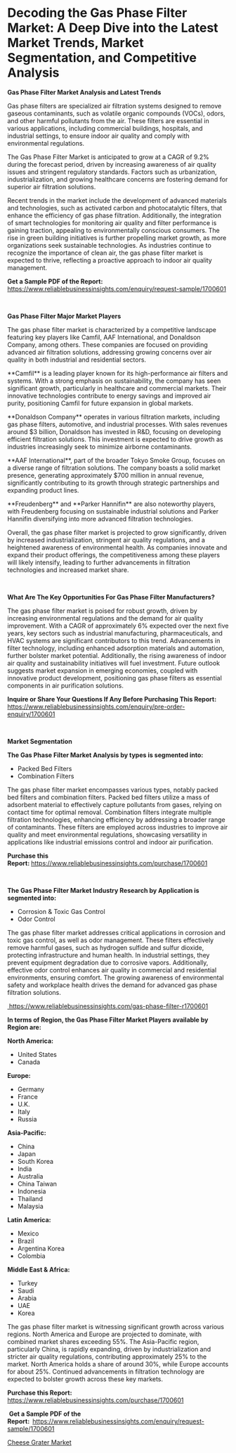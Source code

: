 <p><h1>Decoding the Gas Phase Filter Market: A Deep Dive into the Latest Market Trends, Market Segmentation, and Competitive Analysis</h1></p><p><strong>Gas Phase Filter Market Analysis and Latest Trends</strong></p>
<p><p>Gas phase filters are specialized air filtration systems designed to remove gaseous contaminants, such as volatile organic compounds (VOCs), odors, and other harmful pollutants from the air. These filters are essential in various applications, including commercial buildings, hospitals, and industrial settings, to ensure indoor air quality and comply with environmental regulations.</p><p>The Gas Phase Filter Market is anticipated to grow at a CAGR of 9.2% during the forecast period, driven by increasing awareness of air quality issues and stringent regulatory standards. Factors such as urbanization, industrialization, and growing healthcare concerns are fostering demand for superior air filtration solutions. </p><p>Recent trends in the market include the development of advanced materials and technologies, such as activated carbon and photocatalytic filters, that enhance the efficiency of gas phase filtration. Additionally, the integration of smart technologies for monitoring air quality and filter performance is gaining traction, appealing to environmentally conscious consumers. The rise in green building initiatives is further propelling market growth, as more organizations seek sustainable technologies. As industries continue to recognize the importance of clean air, the gas phase filter market is expected to thrive, reflecting a proactive approach to indoor air quality management.</p></p>
<p><strong>Get a Sample PDF of the Report:&nbsp;</strong> <a href="https://www.reliablebusinessinsights.com/enquiry/request-sample/1700601?utm_campaign=3439&utm_medium=2&utm_source=Github&utm_content=ia&utm_term=08042025&utm_id=gas-phase-filter">https://www.reliablebusinessinsights.com/enquiry/request-sample/1700601</a></p>
<p>&nbsp;</p>
<p><strong>Gas Phase Filter Major Market Players</strong></p>
<p><p>The gas phase filter market is characterized by a competitive landscape featuring key players like Camfil, AAF International, and Donaldson Company, among others. These companies are focused on providing advanced air filtration solutions, addressing growing concerns over air quality in both industrial and residential sectors.</p><p>**Camfil** is a leading player known for its high-performance air filters and systems. With a strong emphasis on sustainability, the company has seen significant growth, particularly in healthcare and commercial markets. Their innovative technologies contribute to energy savings and improved air purity, positioning Camfil for future expansion in global markets.</p><p>**Donaldson Company** operates in various filtration markets, including gas phase filters, automotive, and industrial processes. With sales revenues around $3 billion, Donaldson has invested in R&D, focusing on developing efficient filtration solutions. This investment is expected to drive growth as industries increasingly seek to minimize airborne contaminants.</p><p>**AAF International**, part of the broader Tokyo Smoke Group, focuses on a diverse range of filtration solutions. The company boasts a solid market presence, generating approximately $700 million in annual revenue, significantly contributing to its growth through strategic partnerships and expanding product lines.</p><p>**Freudenberg** and **Parker Hannifin** are also noteworthy players, with Freudenberg focusing on sustainable industrial solutions and Parker Hannifin diversifying into more advanced filtration technologies. </p><p>Overall, the gas phase filter market is projected to grow significantly, driven by increased industrialization, stringent air quality regulations, and a heightened awareness of environmental health. As companies innovate and expand their product offerings, the competitiveness among these players will likely intensify, leading to further advancements in filtration technologies and increased market share.</p></p>
<p>&nbsp;</p>
<p><strong>What Are The Key Opportunities For Gas Phase Filter Manufacturers?</strong></p>
<p><p>The gas phase filter market is poised for robust growth, driven by increasing environmental regulations and the demand for air quality improvement. With a CAGR of approximately 6% expected over the next five years, key sectors such as industrial manufacturing, pharmaceuticals, and HVAC systems are significant contributors to this trend. Advancements in filter technology, including enhanced adsorption materials and automation, further bolster market potential. Additionally, the rising awareness of indoor air quality and sustainability initiatives will fuel investment. Future outlook suggests market expansion in emerging economies, coupled with innovative product development, positioning gas phase filters as essential components in air purification solutions.</p></p>
<p><strong>Inquire or Share Your Questions If Any Before Purchasing This Report:</strong> <a href="https://www.reliablebusinessinsights.com/enquiry/pre-order-enquiry/1700601?utm_campaign=3439&utm_medium=2&utm_source=Github&utm_content=ia&utm_term=08042025&utm_id=gas-phase-filter">https://www.reliablebusinessinsights.com/enquiry/pre-order-enquiry/1700601</a></p>
<p>&nbsp;</p>
<p><strong>Market Segmentation</strong></p>
<p><strong>The Gas Phase Filter Market Analysis by types is segmented into:</strong></p>
<p><ul><li>Packed Bed Filters</li><li>Combination Filters</li></ul></p>
<p><p>The gas phase filter market encompasses various types, notably packed bed filters and combination filters. Packed bed filters utilize a mass of adsorbent material to effectively capture pollutants from gases, relying on contact time for optimal removal. Combination filters integrate multiple filtration technologies, enhancing efficiency by addressing a broader range of contaminants. These filters are employed across industries to improve air quality and meet environmental regulations, showcasing versatility in applications like industrial emissions control and indoor air purification.</p></p>
<p><strong>Purchase this Report:&nbsp;</strong><a href="https://www.reliablebusinessinsights.com/purchase/1700601?utm_campaign=3439&utm_medium=2&utm_source=Github&utm_content=ia&utm_term=08042025&utm_id=gas-phase-filter">https://www.reliablebusinessinsights.com/purchase/1700601</a></p>
<p>&nbsp;</p>
<p><strong>The Gas Phase Filter Market Industry Research by Application is segmented into:</strong></p>
<p><ul><li>Corrosion & Toxic Gas Control</li><li>Odor Control</li></ul></p>
<p><p>The gas phase filter market addresses critical applications in corrosion and toxic gas control, as well as odor management. These filters effectively remove harmful gases, such as hydrogen sulfide and sulfur dioxide, protecting infrastructure and human health. In industrial settings, they prevent equipment degradation due to corrosive vapors. Additionally, effective odor control enhances air quality in commercial and residential environments, ensuring comfort. The growing awareness of environmental safety and workplace health drives the demand for advanced gas phase filtration solutions.</p></p>
<p><a href="https://www.reliablebusinessinsights.com/gas-phase-filter-r1700601?utm_campaign=3439&utm_medium=2&utm_source=Github&utm_content=ia&utm_term=08042025&utm_id=gas-phase-filter">&nbsp;https://www.reliablebusinessinsights.com/gas-phase-filter-r1700601</a></p>
<p><strong>In terms of Region, the Gas Phase Filter Market Players available by Region are:</strong></p>
<p>
    <p> <strong> North America: </strong>
        <ul>
            <li>United States</li>
            <li>Canada</li>
        </ul>
        </p> 
    <p> <strong> Europe: </strong>
        <ul>
            <li>Germany</li>
            <li>France</li>
            <li>U.K.</li>
            <li>Italy</li>
            <li>Russia</li>
        </ul>
        </p> 
    <p> <strong> Asia-Pacific: </strong>
        <ul>
            <li>China</li>
            <li>Japan</li>
            <li>South Korea</li>
            <li>India</li>
            <li>Australia</li>
            <li>China Taiwan</li>
            <li>Indonesia</li>
            <li>Thailand</li>
            <li>Malaysia</li>
        </ul>
        </p> 
    <p> <strong> Latin America: </strong>
        <ul>
            <li>Mexico</li>
            <li>Brazil</li>
            <li>Argentina Korea</li>
            <li>Colombia</li>
        </ul>
        </p> 
    <p> <strong> Middle East & Africa: </strong>
        <ul>
            <li>Turkey</li>
            <li>Saudi</li>
            <li>Arabia</li>
            <li>UAE</li>
            <li>Korea</li>
        </ul>
    </p>
    </p>
<p><p>The gas phase filter market is witnessing significant growth across various regions. North America and Europe are projected to dominate, with combined market shares exceeding 55%. The Asia-Pacific region, particularly China, is rapidly expanding, driven by industrialization and stricter air quality regulations, contributing approximately 25% to the market. North America holds a share of around 30%, while Europe accounts for about 25%. Continued advancements in filtration technology are expected to bolster growth across these key markets.</p></p>
<p><strong>Purchase this Report: </strong><a href="https://www.reliablebusinessinsights.com/purchase/1700601?utm_campaign=3439&utm_medium=2&utm_source=Github&utm_content=ia&utm_term=08042025&utm_id=gas-phase-filter">https://www.reliablebusinessinsights.com/purchase/1700601</a></p>
<p>&nbsp;<strong>Get a Sample PDF of the Report:&nbsp;&nbsp;</strong><a href="https://www.reliablebusinessinsights.com/enquiry/request-sample/1700601?utm_campaign=3439&utm_medium=2&utm_source=Github&utm_content=ia&utm_term=08042025&utm_id=gas-phase-filter">https://www.reliablebusinessinsights.com/enquiry/request-sample/1700601</a></p>
<p><strong></strong></p>
<p><p><a href="https://github.com/huelarnzeba29/Market-Research-Report-List-1/blob/main/cheese-grater-market.md?utm_campaign=3439&utm_medium=2&utm_source=Github&utm_content=ia&utm_term=08042025&utm_id=gas-phase-filter">Cheese Grater Market</a></p></p>